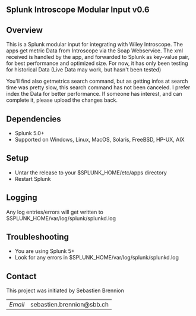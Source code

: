 ## Splunk Introscope Modular Input v0.6

## Overview

This is a Splunk modular input for integrating with Wiley Introscope.
The apps get metric Data from Introscope via the Soap Webservice. The xml received is handled by the app, and forwarded to Splunk as key-value pair, for best performance and optimized size.
For now, it has only been testing for historical Data (Live Data may work, but hasn't been tested)

You'll find also getmetrics search command, but as getting infos at search time was pretty slow, this search command has not been canceled. I prefer index the Data for better performance. If someone has interest, and can complete it, please upload the changes back.

## Dependencies

* Splunk 5.0+
* Supported on Windows, Linux, MacOS, Solaris, FreeBSD, HP-UX, AIX

## Setup

* Untar the release to your $SPLUNK_HOME/etc/apps directory
* Restart Splunk


## Logging

Any log entries/errors will get written to $SPLUNK_HOME/var/log/splunk/splunkd.log


## Troubleshooting

* You are using Splunk 5+
* Look for any errors in $SPLUNK_HOME/var/log/splunk/splunkd.log

## Contact

This project was initiated by Sebastien Brennion
<table>

<tr>
<td><em>Email</em></td>
<td>sebastien.brennion@sbb.ch</td>
</tr>

</table>

